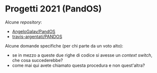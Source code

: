 # Progetti 2021 (PandOS)

Alcune _repository_:
- [AngeloGalav/PandOS](https://github.com/AngeloGalav/PandOS)
- [travis-argentati/PANDOS](https://github.com/travis-argentati/PANDOS)

Alcune domande specifiche (per chi parte da un voto alto):
- se in mezzo a queste due righe di codice si avesse un _context switch_, che
  cosa succederebbe?
- come mai qui avete chiamato questa procedura e non quest'altra?
